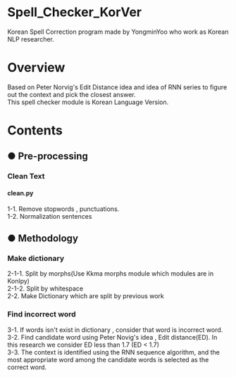 # Spell_Checker_KorVer </br>
Korean Spell Correction program made by YongminYoo who work as Korean NLP researcher. </br>


# Overview </br>
Based on Peter Norvig's Edit Distance idea and idea of RNN series to figure out the context and pick the closest answer. </br>
This spell checker module is Korean Language Version.</br>

# Contents </br>

## ● Pre-processing</br>

### Clean Text</br>
#### clean.py</br>
1-1. Remove stopwords , punctuations.</br>
1-2. Normalization sentences</br>

## ● Methodology</br>

### Make dictionary</br>
2-1-1. Split by morphs(Use Kkma morphs module which modules are in Konlpy) </br>
2-1-2. Split by whitespace</br>
2-2. Make Dictionary which are split by previous work</br>

### Find incorrect word</br>
3-1. If words isn't exist in dictionary , consider that word is incorrect word.</br>
3-2. Find candidate word using Peter Novig's idea , Edit distance(ED). In this research we consider ED less than 1.7 (ED < 1.7)</br>
3-3. The context is identified using the RNN sequence algorithm, and the most appropriate word among the candidate words is selected as the correct word.</br>




